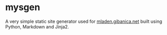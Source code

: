 # mysgen
A very simple static site generator used for [mladen.gibanica.net](https://mladen.gibanica.net) built using Python, Markdown and Jinja2.

